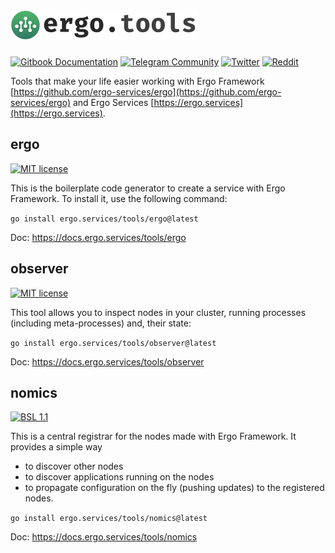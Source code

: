 <h1><a href="https://ergo.services"><img src=".github/logo.green.svg" alt="Ergo tools" width="298" height="49"></a></h1>

[![Gitbook Documentation](https://img.shields.io/badge/GitBook-Documentation-f37f40?style=plastic&logo=gitbook&logoColor=white&style=flat)](https://docs.ergo.services/tools)
[![Telegram Community](https://img.shields.io/badge/Telegram-ergo__services-229ed9?style=flat&logo=telegram&logoColor=white)](https://t.me/ergo_services)
[![Twitter](https://img.shields.io/badge/Twitter-ergo__services-00acee?style=flat&logo=twitter&logoColor=white)](https://twitter.com/ergo_services)
[![Reddit](https://img.shields.io/badge/Reddit-r/ergo__services-ff4500?style=plastic&logo=reddit&logoColor=white&style=flat)](https://reddit.com/r/ergo_services)

Tools that make your life easier working with Ergo Framework [https://github.com/ergo-services/ergo](https://github.com/ergo-services/ergo) and Ergo Services [https://ergo.services](https://ergo.services).

## ergo
[![MIT license](https://img.shields.io/badge/license-MIT-brightgreen.svg)](ergo/LICENSE)

  This is the boilerplate code generator to create a service with Ergo Framework. To install it, use the following command:

  `go install ergo.services/tools/ergo@latest`

  Doc: https://docs.ergo.services/tools/ergo

## observer
[![MIT license](https://img.shields.io/badge/license-MIT-brightgreen.svg)](observer/LICENSE)

  This tool allows you to inspect nodes in your cluster, running processes (including meta-processes) and, their state:

  `go install ergo.services/tools/observer@latest`

  Doc: https://docs.ergo.services/tools/observer

## nomics
[![BSL 1.1](https://img.shields.io/badge/license-BSL_1.1-31af90.svg)](nomics/LICENSE)

  This is a central registrar for the nodes made with Ergo Framework. It provides a simple way 
  - to discover other nodes
  - to discover applications running on the nodes
  - to propagate configuration on the fly (pushing updates) to the registered nodes.

  `go install ergo.services/tools/nomics@latest`

  Doc: https://docs.ergo.services/tools/nomics
